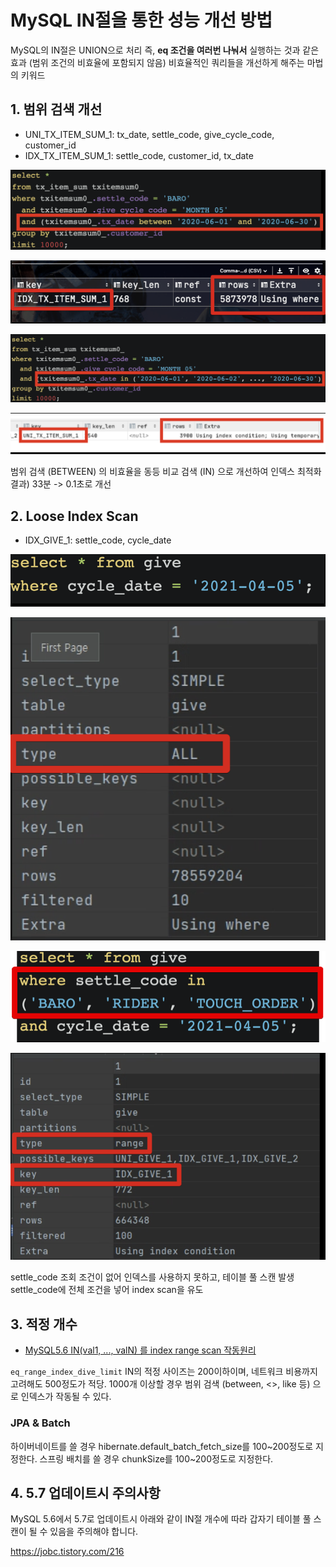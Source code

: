 # MySQL IN절을 통한 성능 개선 방법

MySQL의 IN절은 UNION으로 처리
즉, **eq 조건을 여러번 나눠서** 실행하는 것과 같은 효과
(범위 조건의 비효율에 포함되지 않음)
비효율적인 쿼리들을 개선하게 해주는 마법의 키워드


## 1. 범위 검색 개선

* UNI_TX_ITEM_SUM_1: tx_date, settle_code, give_cycle_code, customer_id
* IDX_TX_ITEM_SUM_1: settle_code, customer_id, tx_date

![1-1](./images/1-1.png)

![1-2](./images/1-2.png)

![1-3](./images/1-3.png)

![1-4](./images/1-4.png)

범위 검색 (BETWEEN) 의 비효율을 동등 비교 검색 (IN) 으로 개선하여 인덱스 최적화
결과) 33분 -> 0.1초로 개선

## 2. Loose Index Scan

* IDX_GIVE_1: settle_code, cycle_date

![2-1](./images/2-1.png)

![2-2](./images/2-2.png)

![2-3](./images/2-3.png)

![2-4](./images/2-4.png)

settle_code 조회 조건이 없어 
인덱스를 사용하지 못하고, 
테이블 풀 스캔 발생
settle_code에 전체 조건을 넣어 
index scan을 유도

## 3. 적정 개수

* [MySQL5.6 IN(val1, ..., valN) 를 index range scan 작동원리](http://small-dbtalk.blogspot.com/2016/02/)

`eq_range_index_dive_limit` 
IN의 적정 사이즈는 200이하이며, 
네트워크 비용까지 고려해도 500정도가 적당.
1000개 이상할 경우 범위 검색 (between, <>, like 등) 으로 인덱스가 작동될 수 있다.

### JPA & Batch

하이버네이트를 쓸 경우 hibernate.default_batch_fetch_size를 100~200정도로 지정한다.
스프링 배치를 쓸 경우 chunkSize를 100~200정도로 지정한다.

## 4. 5.7 업데이트시 주의사항

MySQL 5.6에서 5.7로 업데이트시 아래와 같이 IN절 개수에 따라 갑자기 테이블 풀 스캔이 될 수 있음을 주의해야 합니다.

https://jobc.tistory.com/216